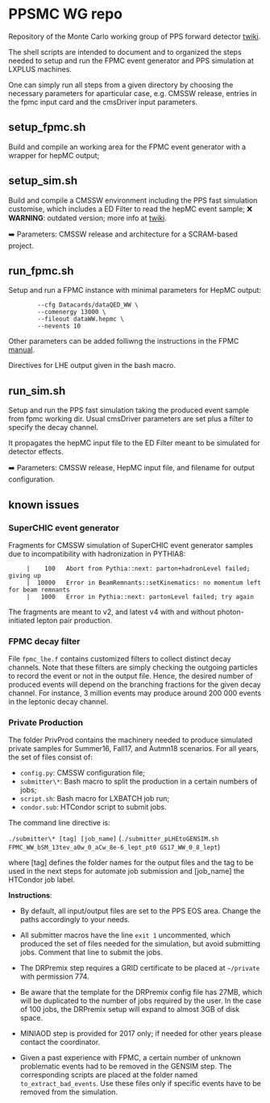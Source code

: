 # PPSMC WG repo

Repository of the Monte Carlo working group of PPS forward detector [twiki](https://twiki.cern.ch/twiki/bin/viewauth/CMS/CTPPSMC).

The shell scripts are intended to document and to organized the steps needed to setup and run the FPMC event generator and PPS simulation at LXPLUS machines.

One can simply run all steps from a given directory by choosing the necessary parameters for aparticular case, e.g. CMSSW release, entries in the fpmc input card and the cmsDriver input parameters.

## setup_fpmc.sh
Build and compile an working area for the FPMC event generator with a wrapper for hepMC output;

## setup_sim.sh
Build and compile a CMSSW environment including the PPS fast simulation customise, which includes a ED Filter to read the hepMC event sample;
:x: **WARNING**: outdated version; more info at [twiki](https://twiki.cern.ch/twiki/bin/viewauth/CMS/TaggedProtonsPOGRecommendations).

:arrow_right: Parameters: CMSSW release and architecture for a SCRAM-based project.

## run_fpmc.sh
Setup and run a FPMC instance with minimal parameters for HepMC output:

```
        --cfg Datacards/dataQED_WW \
        --comenergy 13000 \
        --fileout dataWW.hepmc \
        --nevents 10
```

Other parameters can be added folliwng the instructions in the FPMC [manual](https://arxiv.org/pdf/1102.2531.pdf).

Directives for LHE output given in the bash macro.

## run_sim.sh
Setup and run the PPS fast simulation taking the produced event sample from fpmc working dir. Usual cmsDriver parameters are set plus a filter to specify the decay channel.

It propagates the hepMC input file to the ED Filter meant to be simulated for detector effects.

:arrow_right: Parameters: CMSSW release, HepMC input file, and filename for output configuration.

## known issues

### SuperCHIC event generator
Fragments for CMSSW simulation of SuperCHIC event generator samples due to incompatibility with hadronization in PYTHIA8:

         |    100   Abort from Pythia::next: parton+hadronLevel failed; giving up
         |  10000   Error in BeamRemnants::setKinematics: no momentum left for beam remnants
         |   1000   Error in Pythia::next: partonLevel failed; try again

The fragments are meant to v2, and latest v4 with and without photon-initiated lepton pair production.

### FPMC decay filter
File `fpmc_lhe.f` contains customized filters to collect distinct decay channels. Note that these filters are simply checking the outgoing particles to record the event or not in the output file. Hence, the desired number of produced events will depend on the branching fractions for the given decay channel. For instance, 3 million events may produce around 200 000 events in the leptonic decay channel.

### Private Production
The folder PrivProd contains the machinery needed to produce simulated private samples for Summer16, Fall17, and Autmn18 scenarios. For all years, the set of files consist of:

- `config.py`: CMSSW configuration file;
- `submitter\*`: Bash macro to split the production in a certain numbers of jobs;
- `script.sh`: Bash macro for LXBATCH job run;
- `condor.sub`: HTCondor script to submit jobs.

The command line directive is:

`./submitter\* [tag] [job_name]`
(`./submitter_pLHEtoGENSIM.sh FPMC_WW_bSM_13tev_a0w_0_aCw_8e-6_lept_pt0 GS17_WW_0_8_lept`)

where [tag] defines the folder names for the output files and the tag to be used in the next steps for automate job submission and [job_name] the HTCondor job label.

**Instructions**:

- By default, all input/output files are set to the PPS EOS area. Change the paths accordingly to your needs.

- All submitter macros have the line `exit 1` uncommented, which produced the set of files needed for the simulation, but avoid submitting jobs. Comment that line to submit the jobs.

- The DRPremix step requires a GRID certificate to be placed at `~/private` with permission 774.

- Be aware that the template for the DRPremix config file has 27MB, which will be duplicated to the number of jobs required by the user. In the case of 100 jobs, the DRPremix setup will expand to almost 3GB of disk space.

- MINIAOD step is provided for 2017 only; if needed for other years please contact the coordinator.

- Given a past experience with FPMC, a certain number of unknown problematic events had to be removed in the GENSIM step. The corresponding scripts are placed at the folder named `to_extract_bad_events`. Use these files only if specific events have to be removed from the simulation.
